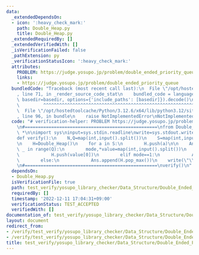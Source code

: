 ```yaml
---
data:
  _extendedDependsOn:
  - icon: ':heavy_check_mark:'
    path: Double_Heap.py
    title: Double_Heap.py
  _extendedRequiredBy: []
  _extendedVerifiedWith: []
  _isVerificationFailed: false
  _pathExtension: py
  _verificationStatusIcon: ':heavy_check_mark:'
  attributes:
    PROBLEM: https://judge.yosupo.jp/problem/double_ended_priority_queue
    links:
    - https://judge.yosupo.jp/problem/double_ended_priority_queue
  bundledCode: "Traceback (most recent call last):\n  File \"/opt/hostedtoolcache/Python/3.12.6/x64/lib/python3.12/site-packages/onlinejudge_verify/documentation/build.py\"\
    , line 71, in _render_source_code_stat\n    bundled_code = language.bundle(stat.path,\
    \ basedir=basedir, options={'include_paths': [basedir]}).decode()\n          \
    \         ^^^^^^^^^^^^^^^^^^^^^^^^^^^^^^^^^^^^^^^^^^^^^^^^^^^^^^^^^^^^^^^^^^^^^^^^^^^^^^^^^\n\
    \  File \"/opt/hostedtoolcache/Python/3.12.6/x64/lib/python3.12/site-packages/onlinejudge_verify/languages/python.py\"\
    , line 96, in bundle\n    raise NotImplementedError\nNotImplementedError\n"
  code: "# verification-helper: PROBLEM https://judge.yosupo.jp/problem/double_ended_priority_queue\n\
    \n#==================================================\nfrom Double_Heap import\
    \ *\n\nimport sys\ninput=sys.stdin.readline\nwrite=sys.stdout.write\n\n#==================================================\n\
    def verify():\n    N,Q=map(int,input().split())\n    S=map(int,input().split())\n\
    \n    H=Double_Heap()\n    for a in S:\n        H.push(a)\n\n    Ans=[]\n    for\
    \ _ in range(Q):\n        mode,*value=map(int,input().split())\n        if mode==0:\n\
    \            H.push(value[0])\n        elif mode==1:\n            Ans.append(H.pop_min())\n\
    \        else:\n            Ans.append(H.pop_max())\n    write(\"\\n\".join(map(str,Ans)))\n\
    \n#==================================================\nverify()\n"
  dependsOn:
  - Double_Heap.py
  isVerificationFile: true
  path: test_verify/yosupo_library_checker/Data_Structure/Double_Ended_Priority_Queue-Double_Heap.test.py
  requiredBy: []
  timestamp: '2022-12-11 17:04:31+09:00'
  verificationStatus: TEST_ACCEPTED
  verifiedWith: []
documentation_of: test_verify/yosupo_library_checker/Data_Structure/Double_Ended_Priority_Queue-Double_Heap.test.py
layout: document
redirect_from:
- /verify/test_verify/yosupo_library_checker/Data_Structure/Double_Ended_Priority_Queue-Double_Heap.test.py
- /verify/test_verify/yosupo_library_checker/Data_Structure/Double_Ended_Priority_Queue-Double_Heap.test.py.html
title: test_verify/yosupo_library_checker/Data_Structure/Double_Ended_Priority_Queue-Double_Heap.test.py
---
```

